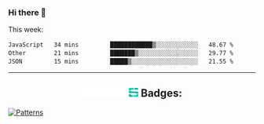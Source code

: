 ### Hi there 👋

This week:
<!--START_SECTION:waka-->

```txt
JavaScript   34 mins         ████████████▒░░░░░░░░░░░░   48.67 %
Other        21 mins         ███████▒░░░░░░░░░░░░░░░░░   29.77 %
JSON         15 mins         █████▒░░░░░░░░░░░░░░░░░░░   21.55 %
```

<!--END_SECTION:waka-->

---

<h2 style="text-align:center; font-weight: bold;" align="center"><img src="https://github.com/layer5io/layer5/blob/master/.github/assets/images/layer5/layer5-light-no-trim.svg" width="115px"> Badges: </h2>

<a href= "https://meshery.layer5.io/user/04079145-d65d-4d0f-a40e-533d358bea83?tab=badges"><img height="224px" src = "https://badges.layer5.io/assets/badges/patterns/patterns.png" alt = "Patterns" /></a>
